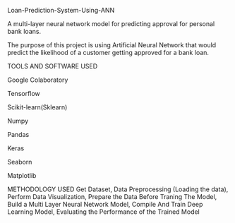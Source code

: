 Loan-Prediction-System-Using-ANN

A multi-layer neural network model for predicting approval for personal bank loans.

The purpose of this project is using Artificial Neural Network that would predict the likelihood of a customer getting approved for a bank loan.

TOOLS AND SOFTWARE USED

Google Colaboratory


Tensorflow


Scikit-learn(Sklearn)


Numpy


Pandas


Keras


Seaborn


Matplotlib

METHODOLOGY USED
Get Dataset,
Data Preprocessing (Loading the data),
Perform Data Visualization,
Prepare the Data Before Traning The Model,
Build a Multi Layer Neural Network Model,
Compile And Train Deep Learning Model,
Evaluating the Performance of the Trained Model
